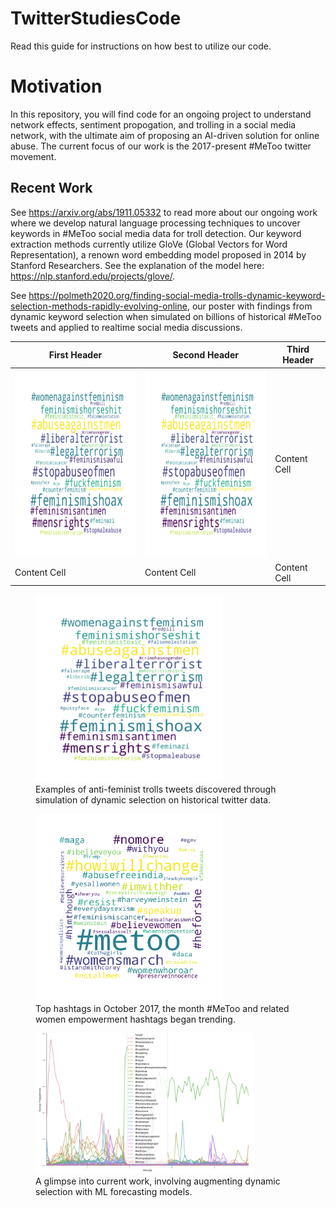 # TwitterStudiesCode


Read this guide for instructions on how best to utilize our code.

# Motivation 

In this repository, you will find code for an ongoing project to understand network effects, 
sentiment propogation, and trolling in a social media network, with 
the ultimate aim of proposing an AI-driven solution for online abuse. 
The current focus of our work is the 2017-present #MeToo twitter movement. 



## Recent Work 
See https://arxiv.org/abs/1911.05332 to read more about our ongoing work where we develop
natural language processing techniques to uncover keywords in #MeToo social media 
data for troll detection. Our keyword extraction methods currently utilize GloVe (Global Vectors for 
Word Representation), a renown word embedding model proposed in 2014 by Stanford Researchers.
See the explanation of the model here: https://nlp.stanford.edu/projects/glove/.


See https://polmeth2020.org/finding-social-media-trolls-dynamic-keyword-selection-methods-rapidly-evolving-online, 
our poster with findings from dynamic keyword selection when simulated on billions of historical #MeToo tweets and applied to realtime 
social media discussions.

| First Header  | Second Header | Third Header |
| ------------- | ------------- | ------------ |
|  <img src="/twitter/troll_example.png" width="300" height="300">   |  <img src="/twitter/troll_example.png" width="300" height="300">   | Content Cell |
| Content Cell  | Content Cell  | Content Cell |



<figure>
    <img src="/twitter/troll_example.png" width="300" height="300"> 
    <figcaption>Examples of anti-feminist trolls tweets discovered through simulation of dynamic selection on historical twitter data.</figcaption>
</figure>

<figure>
    <img src="/twitter/WH_Oct17.png" width="300" height="300"> 
    <figcaption> Top hashtags in October 2017, the month #MeToo and related women empowerment hashtags began trending.</figcaption>
</figure>

<figure>
    <img src="/twitter/freq-analysis.png" width="350" height="225"> 
    <figcaption>  A glimpse into current work, involving augmenting dynamic selection with ML forecasting models. </figcaption>
</figure>


